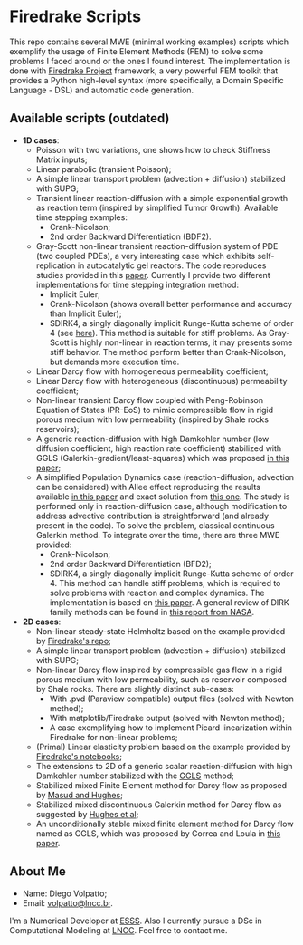 # Firedrake Scripts

This repo contains several MWE (minimal working examples) scripts which exemplify the usage of Finite Element Methods (FEM)
to solve some problems I faced around or the ones I found interest. The implementation
is done with [Firedrake Project](https://www.firedrakeproject.org/) framework, a very
powerful FEM toolkit that provides a Python high-level syntax (more specifically, a Domain
Specific Language - DSL) and automatic code generation.

## Available scripts (outdated)

* **1D cases**:
    * Poisson with two variations, one shows how to check Stiffness Matrix inputs;
    * Linear parabolic (transient Poisson);
    * A simple linear transport problem (advection + diffusion) stabilized with SUPG; 
    * Transient linear reaction-diffusion with a simple exponential growth as reaction 
    term (inspired by simplified Tumor Growth). Available time stepping examples:
        - Crank-Nicolson;
        - 2nd order Backward Differentiation (BDF2).
    * Gray-Scott non-linear transient reaction-diffusion system of PDE (two coupled PDEs),
    a very interesting case which exhibits self-replication in autocatalytic gel reactors.
    The code reproduces studies provided in this [paper](https://www.sciencedirect.com/science/article/pii/S0022247X15007957?via%3Dihub).
    Currently I provide two different implementations for time stepping integration method:
        - Implicit Euler;
        - Crank-Nicolson (shows overall better performance and accuracy than Implicit Euler);
        - SDIRK4, a singly diagonally implicit Runge-Kutta scheme of order 4 (see [here](https://ntrs.nasa.gov/search.jsp?R=20160005923)).
        This method is suitable for stiff problems. As Gray-Scott is highly non-linear in reaction terms, it may
        presents some stiff behavior. The method perform better than Crank-Nicolson, but demands more execution time.
    * Linear Darcy flow with homogeneous permeability coefficient;
    * Linear Darcy flow with heterogeneous (discontinuous) permeability coefficient;
    * Non-linear transient Darcy flow coupled with Peng-Robinson Equation of States (PR-EoS) to mimic
    compressible flow in rigid porous medium with low permeability (inspired by Shale rocks reservoirs);
    * A generic reaction-diffusion with high Damkohler number (low diffusion coefficient,
    high reaction rate coefficient) stabilized with GGLS (Galerkin-gradient/least-squares)
    which was proposed [in this paper](https://www.sciencedirect.com/science/article/pii/0045782589900856);
    * A simplified Population Dynamics case (reaction-diffusion, advection can be considered) with Allee effect 
    reproducing the results available [in this paper](https://www.sciencedirect.com/science/article/pii/S0304380005003741)
    and exact solution from [this one](https://www.sciencedirect.com/science/article/pii/S0025556403000981).
    The study is performed only in reaction-diffusion case, although modification to address
    advective contribution is straightforward (and already present in the code). To solve
    the problem, classical continuous Galerkin method. To integrate over the time,
    there are three MWE provided:
        - Crank-Nicolson;
        - 2nd order Backward Differentiation (BFD2);
        - SDIRK4, a singly diagonally implicit Runge-Kutta scheme of order 4. This method can handle stiff problems,
        which is required to solve problems with reaction and complex dynamics. The implementation is based on 
        [this paper](https://www.sciencedirect.com/science/article/pii/S0021999107000861). A general review of DIRK 
        family methods can be found in [this report from NASA](https://ntrs.nasa.gov/search.jsp?R=20160005923).
* **2D cases**:
    * Non-linear steady-state Helmholtz based on the example provided by 
    [Firedrake's repo](https://github.com/firedrakeproject/firedrake);
    * A simple linear transport problem (advection + diffusion) stabilized with SUPG;
    * Non-linear Darcy flow inspired by compressible gas flow in a rigid porous medium
    with low permeability, such as reservoir composed by Shale rocks. There are
    slightly distinct sub-cases: 
        - With .pvd (Paraview compatible) output files (solved with Newton method);
        - With matplotlib/Firedrake output (solved with Newton method);
        - A case exemplifying how to implement Picard linearization within Firedrake for
        non-linear problems;
    * (Primal) Linear elasticity problem based on the example provided by [Firedrake's
    notebooks](https://nbviewer.jupyter.org/github/firedrakeproject/firedrake/blob/master/docs/notebooks/example-elasticity.ipynb);
    * The extensions to 2D of a generic scalar reaction-diffusion with high Damkohler number
    stabilized with the [GGLS](https://www.sciencedirect.com/science/article/pii/0045782589900856)
    method;
    * Stabilized mixed Finite Element method for Darcy flow as proposed by [Masud and Hughes](https://www.sciencedirect.com/science/article/pii/S0045782502003717);
    * Stabilized mixed discontinuous Galerkin method for Darcy flow as suggested by [Hughes et al](https://www.sciencedirect.com/science/article/pii/S0045782505002732);
    * An unconditionally stable mixed finite element method for Darcy flow named as CGLS, which was proposed by
    Correa and Loula in [this paper](https://www.sciencedirect.com/science/article/pii/S0045782507004768).

## About Me

* Name: Diego Volpatto;
* Email: [volpatto@lncc.br](volpatto@lncc.br).

I'm a Numerical Developer at [ESSS](https://github.com/ESSS). Also I currently pursue
a DSc in Computational Modeling at [LNCC](http://www.lncc.br/). Feel free to contact me.
